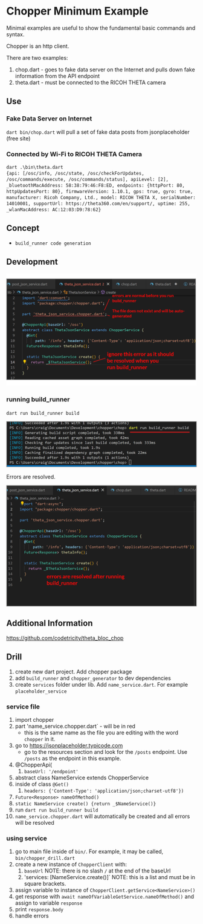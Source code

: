 # Chopper Minimum Example

Minimal examples are useful to show the fundamental basic commands and syntax.

Chopper is an http client.

There are two examples:

1. chop.dart - goes to fake data server on the Internet and pulls down fake information from the API endpoint
2. theta.dart - must be connected to the RICOH THETA camera



## Use

### Fake Data Server on Internet

`dart bin/chop.dart` will pull a set of fake data posts from jsonplaceholder (free site)

### Connected by Wi-Fi to RICOH THETA Camera

```
dart .\bin\theta.dart
{api: [/osc/info, /osc/state, /osc/checkForUpdates, /osc/commands/execute, /osc/commands/status], apiLevel: [2], _bluetoothMacAddress: 58:38:79:46:F8:ED, endpoints: {httpPort: 80, httpUpdatesPort: 80}, firmwareVersion: 1.10.1, gps: true, gyro: true, manufacturer: Ricoh Company, Ltd., model: RICOH THETA X, serialNumber: 14010001, supportUrl: https://theta360.com/en/support/, uptime: 255, _wlanMacAddress: AC:12:03:D9:78:62}
```

## Concept

* `build_runner code generation`

## Development

![service file errors](docs/assets/service_file_errors.png)

### running build_runner

`dart run build_runner build`

![build runner](docs/assets/build_runner.png)


Errors are resolved.

![errors resolved](docs/assets/errors_resolved.png)

## Additional Information

https://github.com/codetricity/theta_bloc_chop

## Drill

1. create new dart project. Add chopper package
1. add `build_runner` and `chopper_generator` to dev dependencies
1. create `services` folder under lib.  Add `name_service.dart`.  For example
`placeholder_service`

### service file

1. import chopper
1. part 'name_service.chopper.dart` - will be in red
    * this is the same name as the file you are editing with the word `chopper` in it.
1. go to https://jsonplaceholder.typicode.com
    * go to the resources section and look for the `/posts` endpoint.  Use `/posts` as
    the endpoint in this example.
1. @ChopperApi(
    1. `baseUrl: '/endpoint'`
1. abstract class NameService extends ChopperService
1. inside of class `@Get()`
    1. `headers: {'Content-Type': 'application/json;charset-utf8'})`
1. `Future<Response> nameOfMethod()`
1. `static NameService create() {return _$NameService()}`
1. run `dart run build_runner build`
1. `name_service.chopper.dart` will automatically be created and all errors will be resolved

### using service

1. go to main file inside of `bin/`.  For example, it may be called, `bin/chopper_drill.dart`
1. create a new instance of `ChopperClient` with:
    1. `baseUrl`  NOTE: there is no slash `/` at the end of the baseUrl
    1. 'services: [NameService.create()]`  NOTE: this is a list and must be in square brackets.
1. assign variable to instance of `ChopperClient.getService<NameService>()`
1. get response with `await nameOfVariableGetService.nameOfMethod()` and assign to
variable `response`
1. print `response.body`
1. handle errors
